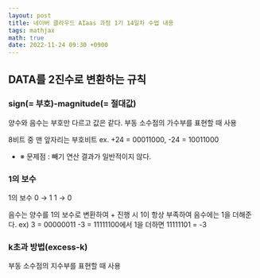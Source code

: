 ```yaml
---
layout: post
title: 네이버 클라우드 AIaas 과정 1기 14일차 수업 내용
tags: mathjax
math: true
date: 2022-11-24 09:30 +0900
---
```


## DATA를 2진수로 변환하는 규칙

### sign(= 부호)-magnitude(= 절대값)

양수와 음수는 부호만 다르고 값은 같다.
부동 소수점의 가수부를 표현할 때 사용

8비트 중 맨 앞자리는 부호비트
ex. +24 = 00011000, -24 = 10011000

- ※ 문제점 : 빼기 연산 결과가 일반적이지 않다.

### 1의 보수

1의 보수
0 → 1
1 → 0

음수는 양수를 1의 보수로 변환하여 + 진행 시 1이 항상 부족하여 음수에는 1을 더해준다.
ex) 3 = 00000011 -3 = 11111100에서 1을 더하면 11111101 = -3

### k초과 방법(excess-k)

부동 소수점의 지수부를 표현할 때 사용




















